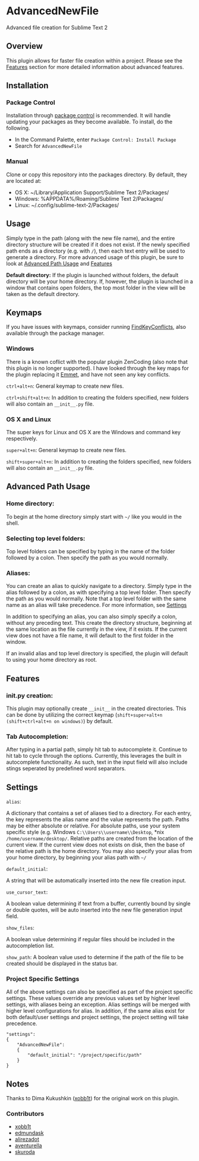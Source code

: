 # AdvancedNewFile
Advanced file creation for Sublime Text 2

## Overview

This plugin allows for faster file creation within a project. Please see the [Features](https://github.com/skuroda/Sublime-AdvancedNewFile#features) section for more detailed information about advanced features.

## Installation
### Package Control
Installation through [package control](http://wbond.net/sublime_packages/package_control) is recommended. It will handle updating your packages as they become available. To install, do the following.

* In the Command Palette, enter `Package Control: Install Package`
* Search for `AdvancedNewFile`

### Manual
Clone or copy this repository into the packages directory. By default, they are located at:

* OS X: ~/Library/Application Support/Sublime Text 2/Packages/
* Windows: %APPDATA%/Roaming/Sublime Text 2/Packages/
* Linux: ~/.config/sublime-text-2/Packages/

## Usage
Simply type in the path (along with the new file name), and the entire directory structure will be created if it does not exist. If the newly specified path ends as a directory (e.g. with `/`), then each text entry will be used to generate a directory. For more advanced usage of this plugin, be sure to look at [Advanced Path Usage](https://github.com/skuroda/Sublime-AdvancedNewFile#advanced-path-usage) and [Features](https://github.com/skuroda/Sublime-AdvancedNewFile#features)

**Default directory:**
If the plugin is launched without folders, the default directory will be your home directory. If, however, the plugin is launched in a window that contains open folders, the top most folder in the view will be taken as the default directory.

## Keymaps
If you have issues with keymaps, consider running [FindKeyConflicts](https://github.com/skuroda/FindKeyConflicts), also available through the package manager.

### Windows
There is a known coflict with the popular plugin ZenCoding (also note that this plugin is no longer supported). I have looked through the key maps for the plugin replacing it [Emmet](https://github.com/sergeche/emmet-sublime), and have not seen any key conflicts.

`ctrl+alt+n`: General keymap to create new files.

`ctrl+shift+alt+n`: In addition to creating the folders specified, new folders will also contain an `__init__.py` file.

### OS X and Linux
The super keys for Linux and OS X are the Windows and command key respectively.

`super+alt+n`: General keymap to create new files. 

`shift+super+alt+n`: In addition to creating the folders specified, new folders will also contain an `__init__.py` file.

## Advanced Path Usage
### Home directory:
To begin at the home directory simply start with `~/` like you would in the shell.

### Selecting top level folders:
Top level folders can be specified by typing in the name of the folder followed by a colon. Then specify the path as you would normally.

### Aliases:
You can create an alias to quickly navigate to a directory. Simply type in the alias followed by a colon, as with specifying a top level folder. Then specify the path as you would normally. Note that a top level folder with the same name as an alias will take precedence. For more information, see [Settings](https://github.com/skuroda/Sublime-AdvancedNewFile#settings)

In addition to specifying an alias, you can also simply specify a colon, without any preceding text. This create the directory structure, beginning at the same location as the file currently in the view, if it exists. If the current view does not have a file name, it will default to the first folder in the window.

If an invalid alias and top level directory is specified, the plugin will default to using your home directory as root.

## Features
### __init__.py creation:
This plugin may optionally create `__init__` in the created directories. This can be done by utilizing the correct keymap (`shift+super+alt+n (shift+ctrl+alt+n on windows)`) by default.

### Tab Autocompletion:
After typing in a partial path, simply hit tab to autocomplete it. Continue to hit tab to cycle through the options. Currently, this leverages the built in autocomplete functionality. As such, text in the input field will also include stings seperated by predefined word separators.

## Settings
`alias`: 

A dictionary that contains a set of aliases tied to a directory. For each entry, the key represents the alias name and the value represents the path. Paths may be either absolute or relative. For absolute paths, use your system specific style (e.g. Windows `C:\\Users\\username\\Desktop`, *nix `/home/username/desktop/`. Relative paths are created from the location of the current view. If the current view does not exists on disk, then the base of the relative path is the home directory. You may also specify your alias from your home directory, by beginning your alias path with `~/`

`default_initial`:

A string that will be automatically inserted into the new file creation input.

`use_cursor_text`:

A boolean value determining if text from a buffer, currently bound by single or double quotes, will be auto inserted into the new file generation input field.

`show_files`:

A boolean value determining if regular files should be included in the autocompletion list.

`show_path`:
A boolean value used to determine if the path of the file to be created should be displayed in the status bar.
### Project Specific Settings
All of the above settings can also be specified as part of the project specific settings. These values override any previous values set by higher level settings, with aliases being an exception. Alias settings will be merged with higher level configurations for alias. In addition, if the same alias exist for both default/user settings and project settings, the project setting will take precedence.

    "settings":
    {
        "AdvancedNewFile":
        {
            "default_initial": "/project/specific/path"
        }
    }

## Notes
Thanks to Dima Kukushkin ([xobb1t](https://github.com/xobb1t)) for the original work on this plugin.

### Contributors
* [xobb1t](https://github.com/xobb1t)
* [edmundask](https://github.com/edmundask)
* [alirezadot](https://github.com/alirezadot)
* [aventurella](https://github.com/aventurella)
* [skuroda](https://github.com/skuroda)

